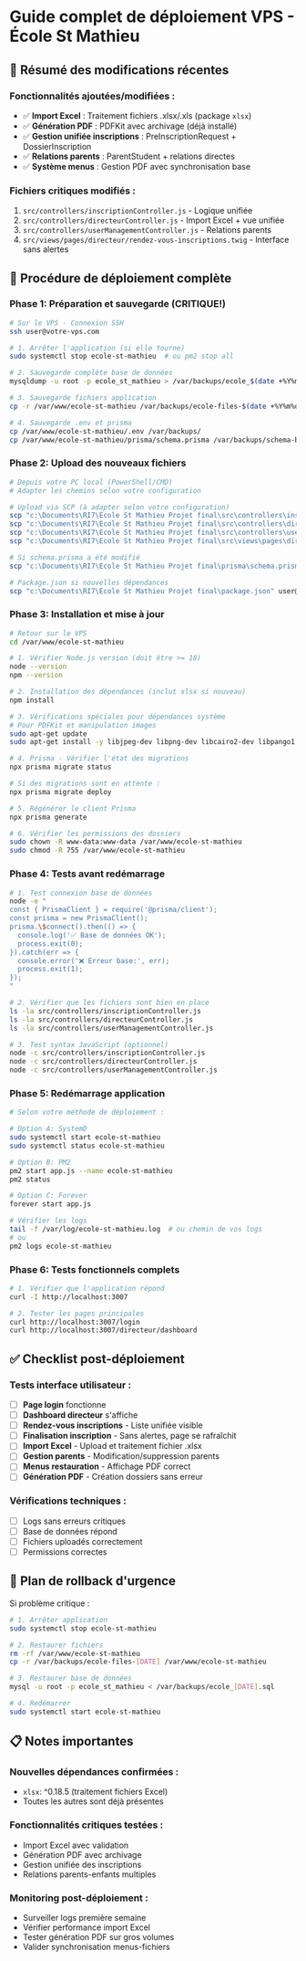 # Guide complet de déploiement VPS - École St Mathieu

## 🎯 Résumé des modifications récentes

### Fonctionnalités ajoutées/modifiées :
- ✅ **Import Excel** : Traitement fichiers .xlsx/.xls (package `xlsx`)
- ✅ **Génération PDF** : PDFKit avec archivage (déjà installé)
- ✅ **Gestion unifiée inscriptions** : PreInscriptionRequest + DossierInscription
- ✅ **Relations parents** : ParentStudent + relations directes
- ✅ **Système menus** : Gestion PDF avec synchronisation base

### Fichiers critiques modifiés :
1. `src/controllers/inscriptionController.js` - Logique unifiée
2. `src/controllers/directeurController.js` - Import Excel + vue unifiée
3. `src/controllers/userManagementController.js` - Relations parents
4. `src/views/pages/directeur/rendez-vous-inscriptions.twig` - Interface sans alertes

## 🚀 Procédure de déploiement complète

### Phase 1: Préparation et sauvegarde (CRITIQUE!)

```bash
# Sur le VPS - Connexion SSH
ssh user@votre-vps.com

# 1. Arrêter l'application (si elle tourne)
sudo systemctl stop ecole-st-mathieu  # ou pm2 stop all

# 2. Sauvegarde complète base de données
mysqldump -u root -p ecole_st_mathieu > /var/backups/ecole_$(date +%Y%m%d_%H%M%S).sql

# 3. Sauvegarde fichiers application
cp -r /var/www/ecole-st-mathieu /var/backups/ecole-files-$(date +%Y%m%d_%H%M%S)

# 4. Sauvegarde .env et prisma
cp /var/www/ecole-st-mathieu/.env /var/backups/
cp /var/www/ecole-st-mathieu/prisma/schema.prisma /var/backups/schema-backup.prisma
```

### Phase 2: Upload des nouveaux fichiers

```bash
# Depuis votre PC local (PowerShell/CMD)
# Adapter les chemins selon votre configuration

# Upload via SCP (à adapter selon votre configuration)
scp "c:\Documents\RI7\Ecole St Mathieu Projet final\src\controllers\inscriptionController.js" user@vps:/var/www/ecole-st-mathieu/src/controllers/
scp "c:\Documents\RI7\Ecole St Mathieu Projet final\src\controllers\directeurController.js" user@vps:/var/www/ecole-st-mathieu/src/controllers/
scp "c:\Documents\RI7\Ecole St Mathieu Projet final\src\controllers\userManagementController.js" user@vps:/var/www/ecole-st-mathieu/src/controllers/
scp "c:\Documents\RI7\Ecole St Mathieu Projet final\src\views\pages\directeur\rendez-vous-inscriptions.twig" user@vps:/var/www/ecole-st-mathieu/src/views/pages/directeur/

# Si schema.prisma a été modifié
scp "c:\Documents\RI7\Ecole St Mathieu Projet final\prisma\schema.prisma" user@vps:/var/www/ecole-st-mathieu/prisma/

# Package.json si nouvelles dépendances
scp "c:\Documents\RI7\Ecole St Mathieu Projet final\package.json" user@vps:/var/www/ecole-st-mathieu/
```

### Phase 3: Installation et mise à jour

```bash
# Retour sur le VPS
cd /var/www/ecole-st-mathieu

# 1. Vérifier Node.js version (doit être >= 18)
node --version
npm --version

# 2. Installation des dépendances (inclut xlsx si nouveau)
npm install

# 3. Vérifications spéciales pour dépendances système
# Pour PDFKit et manipulation images
sudo apt-get update
sudo apt-get install -y libjpeg-dev libpng-dev libcairo2-dev libpango1.0-dev libgif-dev

# 4. Prisma - Vérifier l'état des migrations
npx prisma migrate status

# Si des migrations sont en attente :
npx prisma migrate deploy

# 5. Régénérer le client Prisma
npx prisma generate

# 6. Vérifier les permissions des dossiers
sudo chown -R www-data:www-data /var/www/ecole-st-mathieu
sudo chmod -R 755 /var/www/ecole-st-mathieu
```

### Phase 4: Tests avant redémarrage

```bash
# 1. Test connexion base de données
node -e "
const { PrismaClient } = require('@prisma/client');
const prisma = new PrismaClient();
prisma.\$connect().then(() => {
  console.log('✅ Base de données OK');
  process.exit(0);
}).catch(err => {
  console.error('❌ Erreur base:', err);
  process.exit(1);
});
"

# 2. Vérifier que les fichiers sont bien en place
ls -la src/controllers/inscriptionController.js
ls -la src/controllers/directeurController.js
ls -la src/controllers/userManagementController.js

# 3. Test syntax JavaScript (optionnel)
node -c src/controllers/inscriptionController.js
node -c src/controllers/directeurController.js
node -c src/controllers/userManagementController.js
```

### Phase 5: Redémarrage application

```bash
# Selon votre méthode de déploiement :

# Option A: SystemD
sudo systemctl start ecole-st-mathieu
sudo systemctl status ecole-st-mathieu

# Option B: PM2
pm2 start app.js --name ecole-st-mathieu
pm2 status

# Option C: Forever
forever start app.js

# Vérifier les logs
tail -f /var/log/ecole-st-mathieu.log  # ou chemin de vos logs
# ou
pm2 logs ecole-st-mathieu
```

### Phase 6: Tests fonctionnels complets

```bash
# 1. Vérifier que l'application répond
curl -I http://localhost:3007

# 2. Tester les pages principales
curl http://localhost:3007/login
curl http://localhost:3007/directeur/dashboard
```

## ✅ Checklist post-déploiement

### Tests interface utilisateur :
- [ ] **Page login** fonctionne
- [ ] **Dashboard directeur** s'affiche
- [ ] **Rendez-vous inscriptions** - Liste unifiée visible
- [ ] **Finalisation inscription** - Sans alertes, page se rafraîchit
- [ ] **Import Excel** - Upload et traitement fichier .xlsx
- [ ] **Gestion parents** - Modification/suppression parents
- [ ] **Menus restauration** - Affichage PDF correct
- [ ] **Génération PDF** - Création dossiers sans erreur

### Vérifications techniques :
- [ ] Logs sans erreurs critiques
- [ ] Base de données répond
- [ ] Fichiers uploadés correctement
- [ ] Permissions correctes

## 🚨 Plan de rollback d'urgence

Si problème critique :

```bash
# 1. Arrêter application
sudo systemctl stop ecole-st-mathieu

# 2. Restaurer fichiers
rm -rf /var/www/ecole-st-mathieu
cp -r /var/backups/ecole-files-[DATE] /var/www/ecole-st-mathieu

# 3. Restaurer base de données
mysql -u root -p ecole_st_mathieu < /var/backups/ecole_[DATE].sql

# 4. Redémarrer
sudo systemctl start ecole-st-mathieu
```

## 📋 Notes importantes

### Nouvelles dépendances confirmées :
- `xlsx`: ^0.18.5 (traitement fichiers Excel)
- Toutes les autres sont déjà présentes

### Fonctionnalités critiques testées :
- Import Excel avec validation
- Génération PDF avec archivage
- Gestion unifiée des inscriptions
- Relations parents-enfants multiples

### Monitoring post-déploiement :
- Surveiller logs première semaine
- Vérifier performance import Excel
- Tester génération PDF sur gros volumes
- Valider synchronisation menus-fichiers